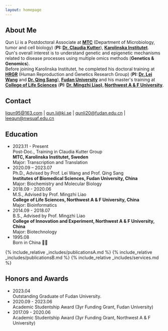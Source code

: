 ```yaml
---
layout: homepage
---
```


## About Me

Qun Li is a Postdoctoral Associate at [**MTC**](https://ki.se/mtc) (Department of Microbiology, tumor and cell biology) (**PI: [Dr. Claudia Kutter](https://www.scilifelab.se/researchers/claudia-kutter/)**), **[Karolinska Institutet](https://ki.se/)**. <br>
Qun's overall interest is to understand genetic and epigenetic mechanisms related to disease processes using multiple omics methods (**Genetics & Genomics**). <br>
Before joining Karolinska Institutet, he completed his doctoral training at [**HRGR**](https://reprod-genet.fudan.edu.cn/) (Human Reproduction and Genetics Research Group) (**PI: [Dr. Lei Wang](https://reprod-genet.fudan.edu.cn/laben/c5/0f/c23194a247055/page.htm)** and **[Dr. Qing Sang](https://reprod-genet.fudan.edu.cn/laben/c5/10/c23194a247056/page.htm)**), **[Fudan University](https://www.fudan.edu.cn/)** and his master's training at **[College of Life Sciences](https://sm.nwafu.edu.cn/index.htm)** (**PI: [Dr. Mingzhi Liao](https://sm.nwafu.edu.cn/szdw/js2/389648.htm)), [Northwest A & F University](https://www.nwsuaf.edu.cn/)**. <br>

## Contact
liqun95@163.com | qun.li@ki.se | qunli20@fudan.edu.cn | leequn@nwsuaf.edu.cn

## Education
- 2023.11 - Present <br>
Post-Doc., Training in Claudia Kutter Group <br>
**MTC, Karolinska Institutet, Sweden** <br>
Major: Transcription and Translation
- 2020.09 – 2023.07 <br>
Ph.D., Advised by Prof. Lei Wang and Prof. Qing Sang<br>
**Institutes of Biomedical Sciences, Fudan University, China** <br>
Major: Biochemistry and Molecular Biology
- 2018.09 - 2020.06 <br>
M.S., Advised by Prof. Mingzhi Liao <br>
**College of Life Sciences, Northwest A & F University, China** <br>
Major: Bioinformatics
- 2014.09 - 2018.07 <br>
B.S., Advised by Prof. Mingzhi Liao <br>
**College of Innovation and Experiment, Northwest A & F University, China** <br>
Major: Biotechnology
- 1995.08 <br>
Born in China 🐣🐣 


{% include_relative _includes/publicationsA.md %}
{% include_relative _includes/publicationsB.md %}
{% include_relative _includes/services.md %}

## Honors and Awards
- 2023.04 <br>
Outstanding Graduate of Fudan University.
- 2020.09 - 2023.06 <br> 
Academic Studentship Award (3yr Funding Grant, Fudan University)
- 2017.09 - 2020.06 <br> 
Academic Studentship Award (3yr Funding Grant, Northwest A & F University)
